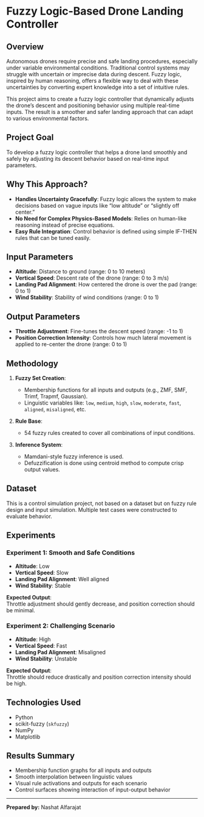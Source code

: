 # Fuzzy Logic-Based Drone Landing Controller

## Overview

Autonomous drones require precise and safe landing procedures, especially under variable environmental conditions. Traditional control systems may struggle with uncertain or imprecise data during descent. Fuzzy logic, inspired by human reasoning, offers a flexible way to deal with these uncertainties by converting expert knowledge into a set of intuitive rules.

This project aims to create a fuzzy logic controller that dynamically adjusts the drone’s descent and positioning behavior using multiple real-time inputs. The result is a smoother and safer landing approach that can adapt to various environmental factors.

## Project Goal

To develop a fuzzy logic controller that helps a drone land smoothly and safely by adjusting its descent behavior based on real-time input parameters.

## Why This Approach?

- **Handles Uncertainty Gracefully**: Fuzzy logic allows the system to make decisions based on vague inputs like “low altitude” or “slightly off center.”
- **No Need for Complex Physics-Based Models**: Relies on human-like reasoning instead of precise equations.
- **Easy Rule Integration**: Control behavior is defined using simple IF-THEN rules that can be tuned easily.

## Input Parameters

- **Altitude**: Distance to ground (range: 0 to 10 meters)
- **Vertical Speed**: Descent rate of the drone (range: 0 to 3 m/s)
- **Landing Pad Alignment**: How centered the drone is over the pad (range: 0 to 1)
- **Wind Stability**: Stability of wind conditions (range: 0 to 1)

## Output Parameters

- **Throttle Adjustment**: Fine-tunes the descent speed (range: -1 to 1)
- **Position Correction Intensity**: Controls how much lateral movement is applied to re-center the drone (range: 0 to 1)

## Methodology

1. **Fuzzy Set Creation**:
   - Membership functions for all inputs and outputs (e.g., ZMF, SMF, Trimf, Trapmf, Gaussian).
   - Linguistic variables like: `low`, `medium`, `high`, `slow`, `moderate`, `fast`, `aligned`, `misaligned`, etc.

2. **Rule Base**:
   - 54 fuzzy rules created to cover all combinations of input conditions.

3. **Inference System**:
   - Mamdani-style fuzzy inference is used.
   - Defuzzification is done using centroid method to compute crisp output values.

## Dataset

This is a control simulation project, not based on a dataset but on fuzzy rule design and input simulation. Multiple test cases were constructed to evaluate behavior.

## Experiments

### Experiment 1: Smooth and Safe Conditions

- **Altitude**: Low  
- **Vertical Speed**: Slow  
- **Landing Pad Alignment**: Well aligned  
- **Wind Stability**: Stable  

**Expected Output**:  
Throttle adjustment should gently decrease, and position correction should be minimal.

### Experiment 2: Challenging Scenario

- **Altitude**: High  
- **Vertical Speed**: Fast  
- **Landing Pad Alignment**: Misaligned  
- **Wind Stability**: Unstable  

**Expected Output**:  
Throttle should reduce drastically and position correction intensity should be high.

## Technologies Used

- Python
- scikit-fuzzy (`skfuzzy`)
- NumPy
- Matplotlib

## Results Summary

- Membership function graphs for all inputs and outputs
- Smooth interpolation between linguistic values
- Visual rule activations and outputs for each scenario
- Control surfaces showing interaction of input-output behavior

---

**Prepared by:** Nashat Alfarajat
